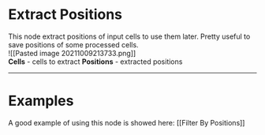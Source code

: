# **Extract Positions** 
This node extract positions of input cells to use them later. Pretty useful to save positions of some processed cells.  
![[Pasted image 20211009213733.png]]  
**Cells** - cells to extract
**Positions** - extracted positions
<br />

--------

# Examples
A good example of using this node is showed here: [[Filter By Positions]] 
